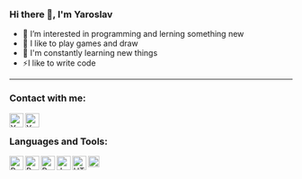 ### Hi there 👋, I'm Yaroslav
- 👀 I’m interested in programming and lerning something new
- 💞️ I like to play games and draw 
- 📖 I'm constantly learning new things 
- ⚡️I like to write code

<hr>

### Contact with me:

[<img align="left" alt="Yaroslav | Instagram" width="25px" src="https://upload.wikimedia.org/wikipedia/commons/thumb/e/e7/Instagram_logo_2016.svg/640px-Instagram_logo_2016.svg.png">][instagram]
[<img align="left" alt="Yaroslav | Telegram" width="25px" src="https://cdn-icons-png.flaticon.com/512/2111/2111646.png">][telegram]
<br>

### Languages and Tools:

<img align="left" alt="Python" width="25px" src="https://upload.wikimedia.org/wikipedia/commons/thumb/c/c3/Python-logo-notext.svg/1200px-Python-logo-notext.svg.png">
<img align="left" alt="Python" width="25px" src="https://static.djangoproject.com/img/logos/django-logo-positive.svg">
<img align="left" alt="PyQt" width="25px" src="https://cdn.icon-icons.com/icons2/1381/PNG/512/qt_94938.png">
<img align="left" alt="JavaScript" width="25px" src="https://upload.wikimedia.org/wikipedia/commons/thumb/9/99/Unofficial_JavaScript_logo_2.svg/2048px-Unofficial_JavaScript_logo_2.svg.png">
<img align="left" alt="HTML" width="25px" src="https://upload.wikimedia.org/wikipedia/commons/thumb/6/61/HTML5_logo_and_wordmark.svg/1024px-HTML5_logo_and_wordmark.svg.png">
<img align="left" alt="CSS" width="20px" src="https://upload.wikimedia.org/wikipedia/commons/thumb/d/d5/CSS3_logo_and_wordmark.svg/113px-CSS3_logo_and_wordmark.svg.png">

[instagram]: https://www.instagram.com/iamnotcelebrity/
[telegram]: https://t.me/Yarikgr15
